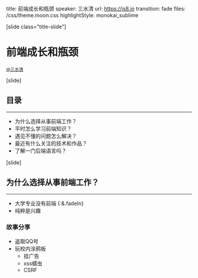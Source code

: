 title: 前端成长和瓶颈
speaker: 三水清
url: https://js8.in
transition: fade
files: /css/theme.moon.css
highlightStyle: monokai_sublime

[slide class="title-slide"]
# 前端成长和瓶颈
<small><a href="//weibo.com/sanshuiqing">@三水清</a></small>

[slide]
## 目录
----
* 为什么选择从事前端工作？
* 平时怎么学习前端知识？
* 遇见不懂的问题怎么解决？
* 最近有什么关注的技术和作品？
* 了解一门后端语言吗？

[slide]
## 为什么选择从事前端工作？
------
* 大学专业没有前端 {:&.fadeIn}
* 纯粹是兴趣

<h3 class="fadeIn"><span>故事分享</span></h3>

* 盗取QQ号
* 玩校内涂鸦板
    * 挂广告
    * xss蠕虫
    * CSRF
